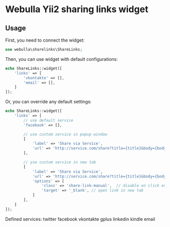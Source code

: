 Webulla Yii2 sharing links widget
======================

Usage
-----

First, you need to connect the widget:
```php
use webulla\sharelinks\ShareLinks;
```

Then, you can use widget with default configurations:
```php
echo ShareLinks::widget([
	'links' => [
		'vkontakte' => [],
		'email' => [],
	]
]);
```

Or, you can override any default settings:
```php
echo ShareLinks::widget([
	'links' => [
        // use default service
		'facebook' => [],

		// use custom service in popup window
		[
		    'label' => 'Share via Service',
		    'url' => 'http://service.com/share?title={title}&body={body}&url={url}'
        ],

		// yse custom service in new tab
		[
		    'label' => 'Share via Service',
		    'url' => 'http://service.com/share?title={title}&body={body}&url={url}',
            'options' => [
                'class' => 'share-link-manual',  // disable on click event listening
                'target' => '_blank', // open link in new tab
            ]
        ],
	]
]);
```

Defined services:
    twitter
    facebook
    vkontakte
    gplus
    linkedin
    kindle
    email
